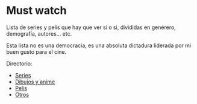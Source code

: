 # Must watch

Lista de series y pelis que hay que ver si o si, divididas en genérero, demografía, autores... etc.

Esta lista no es una democracia, es una absoluta dictadura liderada por mi buen gusto para el cine.

Directorio:

- [Series](https://github.com/terceranexus6/must_watch/blob/master/Series/series.md)
- [Dibujos y anime]()
- [Pelis]()
- [Otros]()
